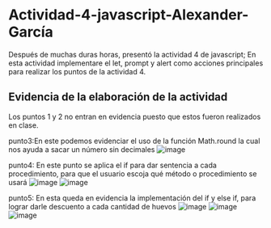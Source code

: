 
# Actividad-4-javascript-Alexander-García

Después de muchas duras horas, presentó la actividad 4 de javascript;
En esta actividad implementare el let, prompt y alert como acciones principales para realizar los puntos de la actividad 4.


## Evidencia de la elaboración de la actividad

Los puntos 1 y 2 no entran en evidencia puesto que estos fueron realizados en clase.

punto3:En este podemos evidenciar el uso de la función Math.round la cual nos ayuda a sacar un número sin decimales
![image](https://user-images.githubusercontent.com/105325837/180628049-8e940a28-015f-4e1f-83f3-848cd686d8d9.png)

punto4: En este punto se aplica el if para dar sentencia a cada procedimiento, para que el usuario escoja qué método o procedimiento se usará
![image](https://user-images.githubusercontent.com/105325837/180627904-619712e2-4b00-4b79-92ab-29f8050d9e0c.png)
![image](https://user-images.githubusercontent.com/105325837/180627914-10145686-e371-457d-a8f2-5782935399b2.png)


punto5: En esta queda en evidencia la implementación del if y else if, para lograr darle descuento a cada cantidad de huevos
 ![image](https://user-images.githubusercontent.com/105325837/180627782-d0dbc7c7-bec9-450c-88d4-dadd81ff4a32.png)
 ![image](https://user-images.githubusercontent.com/105325837/180627845-b795ff27-3a5a-418e-878c-316c3c75a25d.png)
![image](https://user-images.githubusercontent.com/105325837/180627855-b72c054f-b95d-465b-aa79-c8c1eef437ad.png)



